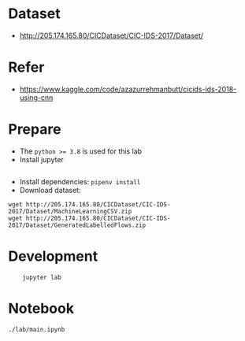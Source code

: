 # Dataset

- http://205.174.165.80/CICDataset/CIC-IDS-2017/Dataset/

# Refer

- https://www.kaggle.com/code/azazurrehmanbutt/cicids-ids-2018-using-cnn



# Prepare

- The `python >= 3.8` is used for this lab
- Install jupyter
```

```
- Install dependencies: `pipenv install`
- Download dataset: 
```
wget http://205.174.165.80/CICDataset/CIC-IDS-2017/Dataset/MachineLearningCSV.zip   
wget http://205.174.165.80/CICDataset/CIC-IDS-2017/Dataset/GeneratedLabelledFlows.zip
```
# Development

```
    jupyter lab
```

# Notebook

`./lab/main.ipynb`